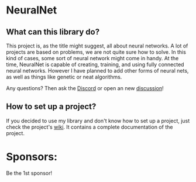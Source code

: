 # NeuralNet
## What can this library do?
This project is, as the title might suggest, all about neural networks. A lot of projects are based on problems, we are not quite sure how to solve.
In this kind of cases, some sort of neural network might come in handy. At the time, NeuralNet is capable of creating, training, and using fully connected neural networks.
However I have planned to add other forms of neural nets, as well as things like genetic or neat algorithms.

Any questions? Then ask the [Discord](https://discord.gg/XTgedujqkw) or open an new [discussion](https://github.com/Dome05/NeuralNet/discussions/categories/q-a)!

## How to set up a project?

If you decided to use my library and don't know how to set up a project, just check the project's [wiki](https://github.com/Dome05/NeuralNet/wiki/Setup-your-project). It contains a complete documentation of the project.

# Sponsors:

Be the 1st sponsor!
